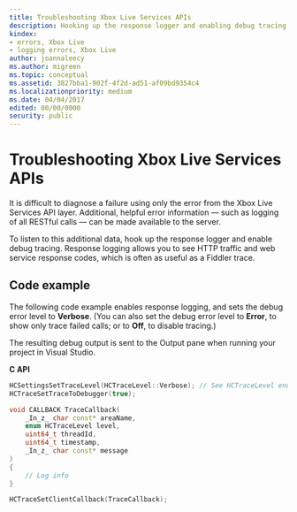 ```yaml
---
title: Troubleshooting Xbox Live Services APIs
description: Hooking up the response logger and enabling debug tracing.
kindex:
- errors, Xbox Live
- logging errors, Xbox Live
author: joannaleecy
ms.author: migreen
ms.topic: conceptual
ms.assetid: 3827bba1-902f-4f2d-ad51-af09bd9354c4
ms.localizationpriority: medium
ms.date: 04/04/2017
edited: 00/00/0000
security: public
---
```


# Troubleshooting Xbox Live Services APIs

It is difficult to diagnose a failure using only the error from the Xbox Live Services API layer.
Additional, helpful error information — such as logging of all RESTful calls — can be made available to the server.

To listen to this additional data, hook up the response logger and enable debug tracing.
Response logging allows you to see HTTP traffic and web service response codes, which is often as useful as a Fiddler trace.


## Code example

The following code example enables response logging, and sets the debug error level to **Verbose**.
(You can also set the debug error level to **Error**, to show only trace failed calls; or to **Off**, to disable tracing.)

The resulting debug output is sent to the Output pane when running your project in Visual Studio.


**C API**

```cpp
HCSettingsSetTraceLevel(HCTraceLevel::Verbose); // See HCTraceLevel enum for various levels
HCTraceSetTraceToDebugger(true);
```

```cpp
void CALLBACK TraceCallback(
    _In_z_ char const* areaName,
    enum HCTraceLevel level,
    uint64_t threadId,
    uint64_t timestamp,
    _In_z_ char const* message
)
{
    // Log info
}

HCTraceSetClientCallback(TraceCallback);
```


